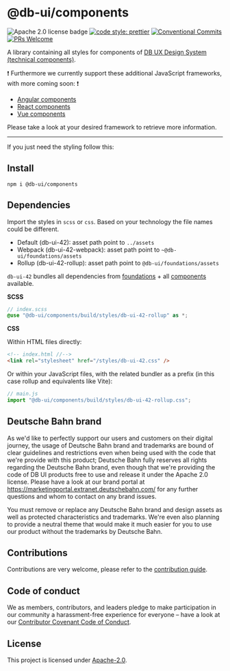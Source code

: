 # @db-ui/components

![Apache 2.0 license badge](https://img.shields.io/badge/License-Apache_2.0-blue.svg)
[![code style: prettier](https://img.shields.io/badge/code_style-prettier-ff69b4.svg?style=flat-square)](https://github.com/prettier/prettier)
[![Conventional Commits](https://img.shields.io/badge/Conventional%20Commits-1.0.0-yellow.svg)](https://conventionalcommits.org)
[![PRs Welcome](https://img.shields.io/badge/PRs-welcome-brightgreen.svg?style=flat-square)](https://makeapullrequest.com)

A library containing all styles for components of [DB UX Design System (technical components)](https://github.com/db-ui/mono).

❗ Furthermore we currently support these additional JavaScript frameworks, with more coming soon: ❗

-   [Angular components](https://www.npmjs.com/package/@db-ui/ngx-components)
-   [React components](https://www.npmjs.com/package/@db-ui/react-components)
-   [Vue components](https://www.npmjs.com/package/@db-ui/v-components)

Please take a look at your desired framework to retrieve more information.

---

If you just need the styling follow this:

## Install

`npm i @db-ui/components`

## Dependencies

Import the styles in `scss` or `css`. Based on your technology the file names could be different.

-   Default (db-ui-42): asset path point to `../assets`
-   Webpack (db-ui-42-webpack): asset path point to `~@db-ui/foundations/assets`
-   Rollup (db-ui-42-rollup): asset path point to `@db-ui/foundations/assets`

`db-ui-42` bundles all dependencies from [foundations](https://www.npmjs.com/package/@db-ui/foundations) + all [components](https://github.com/db-ui/mono/blob/main/packages/components/src/styles/db-ui-components.scss) available.

**SCSS**

```scss
// index.scss
@use "@db-ui/components/build/styles/db-ui-42-rollup" as *;
```

**CSS**

Within HTML files directly:

```html
<!-- index.html //-->
<link rel="stylesheet" href="/styles/db-ui-42.css" />
```

Or within your JavaScript files, with the related bundler as a prefix (in this case rollup and equivalents like Vite):

```js
// main.js
import "@db-ui/components/build/styles/db-ui-42-rollup.css";
```

## Deutsche Bahn brand

As we'd like to perfectly support our users and customers on their digital journey, the usage of Deutsche Bahn brand and trademarks are bound of clear guidelines and restrictions even when being used with the code that we're provide with this product; Deutsche Bahn fully reserves all rights regarding the Deutsche Bahn brand, even though that we're providing the code of DB UI products free to use and release it under the Apache 2.0 license.
Please have a look at our brand portal at <https://marketingportal.extranet.deutschebahn.com/> for any further questions and whom to contact on any brand issues.

You must remove or replace any Deutsche Bahn brand and design assets as well as protected characteristics and trademarks. We're even also planning to provide a neutral theme that would make it much easier for you to use our product without the trademarks by Deutsche Bahn.

## Contributions

Contributions are very welcome, please refer to the [contribution guide](https://github.com/db-ui/mono/blob/main/CONTRIBUTING.md).

## Code of conduct

We as members, contributors, and leaders pledge to make participation in our
community a harassment-free experience for everyone – have a look at our [Contributor Covenant Code of Conduct](https://github.com/db-ui/mono/blob/main/CODE-OF-CONDUCT.md).

## License

This project is licensed under [Apache-2.0](LICENSE).
